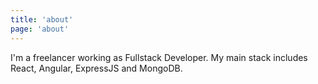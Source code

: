 ```yaml
---
title: 'about'
page: 'about'
---
```


I'm a freelancer working as Fullstack Developer. My main stack includes React, Angular, ExpressJS and MongoDB. 